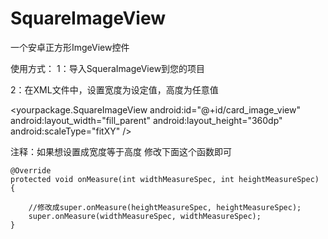 # SquareImageView
一个安卓正方形ImgeView控件

使用方式：
1：导入SqueraImageView到您的项目

2：在XML文件中，设置宽度为设定值，高度为任意值

  <yourpackage.SquareImageView
            android:id="@+id/card_image_view"
            android:layout_width="fill_parent"
            android:layout_height="360dp"
            android:scaleType="fitXY" />
            
注释：如果想设置成宽度等于高度
修改下面这个函数即可

    @Override
    protected void onMeasure(int widthMeasureSpec, int heightMeasureSpec) {
    
        //修改成super.onMeasure(heightMeasureSpec, heightMeasureSpec);
        super.onMeasure(widthMeasureSpec, widthMeasureSpec);
    }
